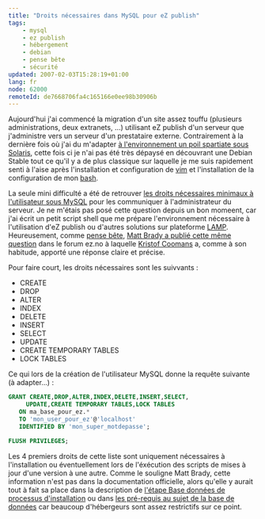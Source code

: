 ```yaml
---
title: "Droits nécessaires dans MySQL pour eZ publish"
tags:
    - mysql
    - ez publish
    - hébergement
    - debian
    - pense bête
    - sécurité
updated: 2007-02-03T15:28:19+01:00
lang: fr
node: 62000
remoteId: de7668706fa4c165166e0ee98b30906b
---
```

 
Aujourd'hui j'ai commencé la migration d'un site assez touffu (plusieurs administrations, deux extranets, ...) utilisant eZ publish d'un serveur que j'administre vers un serveur d'un prestataire externe. Contrairement à la dernière fois où j'ai du m'adapter [à l'environnement un poil spartiate sous Solaris](/post/solaris-et-les-outils-gnu), cette fois ci je n'ai pas été très dépaysé en découvrant une Debian Stable tout ce qu'il y a de plus classique sur laquelle je me suis rapidement senti à l'aise après l'installation et configuration de [vim](http://pwet.fr/man/linux/commandes/vim) et l'installation de la configuration de mon [bash](http://pwet.fr/man/linux/commandes/bash).

 
La seule mini difficulté a été de retrouver [les droits nécessaires minimaux à l'utilisateur sous MySQL](http://dev.mysql.com/doc/refman/5.0/fr/privileges-provided.html) pour les communiquer à l'administrateur du serveur. Je ne m'étais pas posé cette question depuis un bon momeent, car j'ai écrit un petit script shell que me prépare l'environnement nécessaire à l'utilisation d'eZ publish ou d'autres solutions sur plateforme [LAMP](http://fr.wikipedia.org/wiki/LAMP). Heureusement, comme [pense bête](), [Matt Brady a publié cette même question](http://ez.no/community/forum/install_configuration/mysql_database_privileges) dans le forum ez.no à laquelle [Kristof Coomans](http://blog.coomanskristof.be/) a, comme à son habitude, apporté une réponse claire et précise.

 
Pour faire court, les droits nécessaires sont les suivvants :

 * CREATE
 * DROP
 * ALTER
 * INDEX
 * DELETE
 * INSERT
 * SELECT
 * UPDATE
 * CREATE TEMPORARY TABLES
 * LOCK TABLES
 
Ce qui lors de la création de l'utilisateur MySQL donne la requête suivante (à adapter...) :

 ``` sql
GRANT CREATE,DROP,ALTER,INDEX,DELETE,INSERT,SELECT,
      UPDATE,CREATE TEMPORARY TABLES,LOCK TABLES
    ON ma_base_pour_ez.*
    TO 'mon_user_pour_ez'@'localhost'
    IDENTIFIED BY 'mon_super_motdepasse';

FLUSH PRIVILEGES;
```

 
Les 4 premiers droits de cette liste sont uniquement nécessaires à l'installation ou éventuellement lors de l'éxécution des scripts de mises à jour d'une version à une autre. Comme le souligne Matt Brady, cette information n'est pas dans la documentation officielle, alors qu'elle y aurait tout à fait sa place dans la description de [l'étape Base données de processus d'installation](http://ez.no/doc/ez_publish/technical_manual/3_8/installation/the_setup_wizard#eztoc23395_5) ou dans [les pré-requis au sujet de la base de données](http://ez.no/doc/ez_publish/technical_manual/3_8/installation/normal_installation/requirements_for_doing_a_normal_installation#eztoc23485_3) car beaucoup d'hébergeurs sont assez restrictifs sur ce point.

